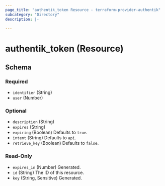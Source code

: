 ```yaml
---
page_title: "authentik_token Resource - terraform-provider-authentik"
subcategory: "Directory"
description: |-
  
---
```


# authentik_token (Resource)






<!-- schema generated by tfplugindocs -->
## Schema

### Required

- `identifier` (String)
- `user` (Number)

### Optional

- `description` (String)
- `expires` (String)
- `expiring` (Boolean) Defaults to `true`.
- `intent` (String) Defaults to `api`.
- `retrieve_key` (Boolean) Defaults to `false`.

### Read-Only

- `expires_in` (Number) Generated.
- `id` (String) The ID of this resource.
- `key` (String, Sensitive) Generated.
